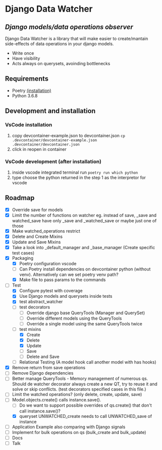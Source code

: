 # Django Data Watcher

## _Django models/data operations observer_

Django Data Watcher is a library that will make easier to create/mantain side-effects of data operations in your django models.

-   Write once
-   Have visibility
-   Acts always on querysets, avoinding bottlenecks

## Requirements

-   Poetry [(installation)](https://python-poetry.org/docs/#installation)
-   Python 3.6.8

## Development and installation

### VsCode installation

1. copy devcontainer-example.json to devcontainer.json `cp .devcontainer/devcontainer-example.json .devcontainer/devcontainer.json`
2. click in reopen in container

### VsCode development (after installation)

1. inside vscode integrated terminal run `poetry run which python`
2. type choose the python returned in the step 1 as the interpretor for vscode

## Roadmap

-   [x] Override save for models
-   [x] Limit the number of functions on watcher eg. instead of save, \_save and watched_save have only \_save and \_watched_save or maybe just one of those
-   [x] Make watched_operations restrict
-   [x] Delete and Create Mixins
-   [x] Update and Save Mixins
-   [x] Take a look into \_default_manager and \_base_manager (Create specific test cases)
-   [x] Packaging
    -   [x] Poetry configuration vscode
    -   [ ] Can Poetry install dependencies on devcontainer python (without venv). Alternatively can we set poetry venv path?
    -   [x] Make file to pass params to the commands
-   [ ] Test
    -   [x] Configure pytest with coverage
    -   [x] Use Django models and querysets inside tests
    -   [x] test abstract_watcher
    -   [ ] test decorators
        -   [ ] Override django base QueryTools (Manager and QuerySet)
        -   [ ] Override different models using the QueryTools
        -   [ ] Override a single model using the same QueryTools twice
    -   [ ] test mixins
        -   [x] Create
        -   [x] Delete
        -   [x] Update
        -   [ ] Save
        -   [ ] Delete and Save
    -   [ ] Relational Testing (A model hook call another model with has hooks)
-   [x] Remove return from save operations
-   [ ] Remove Django dependencies
-   [ ] Better manage QueryTools - Memory management of numerous qs. Should de watcher decorator always create a new QT, try to reuse it and solve or skip conflicts. (test decorators specified cases in this file.)
-   [ ] Limit the watched operations? (only delete, create, update, save)
-   [ ] Model.objects.create() calls instance.save().
    -   [ ] Do we want to support possible overrides of qs.create() that don't call instance.save()?
    -   [x] queryset UNWATCHED_create needs to call UNWATCHED_save of instance
-   [ ] Application Example also comparing with Django signals
-   [ ] Implement for bulk operations on qs (bulk_create and bulk_update)
-   [ ] Docs
-   [ ] Talk
